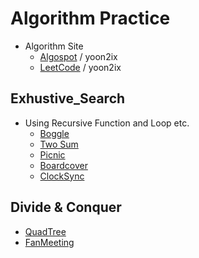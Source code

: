# Algorithm Practice
* Algorithm Site
    * [Algospot](https://algospot.com/) / yoon2ix
    * [LeetCode](https://leetcode.com/) / yoon2ix

## Exhustive_Search
* Using Recursive Function and Loop etc.
    * [Boggle](https://algospot.com/judge/problem/read/BOGGLE)
    * [Two Sum](https://leetcode.com/problems/two-sum/)
    * [Picnic](https://algospot.com/judge/problem/read/PICNIC)
    * [Boardcover](https://algospot.com/judge/problem/read/BOARDCOVER)
    * [ClockSync](https://algospot.com/judge/problem/read/CLOCKSYNC)

## Divide & Conquer
* [QuadTree](https://algospot.com/judge/problem/read/QUADTREE)
* [FanMeeting](https://algospot.com/judge/problem/read/FANMEETING)

